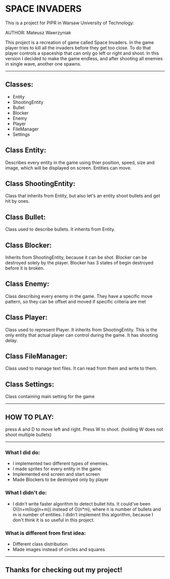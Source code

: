 # SPACE INVADERS
This is a project for PIPR in Warsaw University of Technology:

AUTHOR: Mateusz Wawrzyniak

This project is a recreation of game called Space Invaders. In the game player tries to kill all the invaders before they get too close. To do that player controls a spaceship that can only go left or right and shoot. In this version I decided to make the game endless, and after shooting all enemies in single wave, another one spawns.

----------------------------------------

## Classes:
  - Entity
  - ShootingEntity
  - Bullet
  - Blocker
  - Enemy
  - Player
  - FileManager
  - Settings

## Class Entity:
  Describes every entity in the game using thier position, speed, size and image, which will be displayed on screen. Entities can move.

## Class ShootingEntity:
  Class that inherits from Entity, but also let's an entity shoot bullets and get hit by ones.

## Class Bullet:
  Class used to describe bullets. It inherits from Entity.

## Class Blocker:
  Inherits from ShootingEntity, because it can be shot. Blocker can be destroyed solely by the player. Blocker has 3 states of begin destroyed before it is broken.

## Class Enemy:
  Class describing every enemy in the game. They have a specific move pattern, so they can be offset and moved if specific criteria are met

## Class Player:
  Class used to represent Player. It inherits from ShootingEntity. This is the only entity that actual player can control during the game. It has shooting delay.

## Class FileManager:
  Class used to manage text files. It can read from them and write to them.

## Class Settings:
  Class containing main setting for the game

----------------------------------------

## HOW TO PLAY:
press A and D to move left and right. Press W to shoot. (holding W does not shoot multiple bullets)

----------------------------------------

### What I did do:
  - I implemented two different types of enemies.
  - I made sprites for every entity in the game
  - Implemented end screen and start screen
  - Made Blockers to be destroyed only by player

### What I didn't do:
  - I didn't write faster algorithm to detect bullet hits. It could've been O((n+m)log(n+m)) instead of O(n*m), where n is number of bullets and m is number of entities. I didn't implement this algorithm, because I don't think it is so useful in this project.

### What is different from first idea:
  - Different class distribution
  - Made images instead of circles and squares

----------------------------------------

## Thanks for checking out my project!